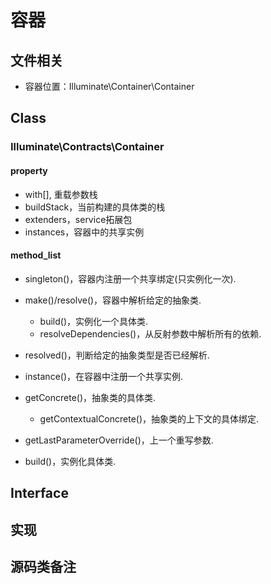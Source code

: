 # 容器
## 文件相关
- 容器位置：Illuminate\Container\Container

## Class
### Illuminate\Contracts\Container
#### property
- with[], 重载参数栈
- buildStack，当前构建的具体类的栈
- extenders，service拓展包
- instances，容器中的共享实例

#### method_list
- singleton()，容器内注册一个共享绑定(只实例化一次).

- make()/resolve()，容器中解析给定的抽象类.
    - build()，实例化一个具体类.
    - resolveDependencies()，从反射参数中解析所有的依赖.

- resolved()，判断给定的抽象类型是否已经解析.
- instance()，在容器中注册一个共享实例.

- getConcrete()，抽象类的具体类.
	- getContextualConcrete()，抽象类的上下文的具体绑定.

- getLastParameterOverride()，上一个重写参数.

- build()，实例化具体类.

## Interface


## 实现

## 源码类备注